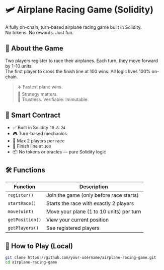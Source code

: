 # 🛩️ Airplane Racing Game (Solidity)  
  
A fully on-chain, turn-based airplane racing game built in Solidity.  
No tokens. No rewards. Just fun.

## 🚀 About the Game

Two players register to race their airplanes. Each turn, they move forward by 1–10 units.  
The first player to cross the finish line at 100 wins. All logic lives 100% on-chain.

> ✈️ Fastest plane wins.  
> 🧠 Strategy matters.  
> 🔐 Trustless. Verifiable. Immutable.

## 🧱 Smart Contract

- ✅ Built in Solidity `^0.8.24`  
- 🎮 Turn-based mechanics
- 👥 Max 2 players per race   
- 🎯 Finish line at `100`
- 📦 No tokens or oracles — pure Solidity logic 

## 🛠️ Functions

| Function          | Description                                      |
|-------------------|--------------------------------------------------|
| `register()`      | Join the game (only before race starts)         |
| `startRace()`     | Starts the race with exactly 2 players          |
| `move(uint)`      | Move your plane (1 to 10 units) per turn        |
| `getPosition()`   | View your current position                      |
| `getPlayers()`    | See registered players                          |

## 🧪 How to Play (Local)

```bash
git clone https://github.com/your-username/airplane-racing-game.git
cd airplane-racing-game
